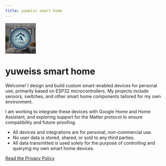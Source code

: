 ```yaml
---
title: yuweiss smart home
---
```


<img src="random_logo_192.png" alt="Integration Logo" width="96" height="96" style="display:block;margin-bottom:1em;" />

# yuweiss smart home

Welcome! I design and build custom smart-enabled devices for personal use, primarily based on ESP32 microcontrollers. My projects include sensors, switches, and other smart home components tailored for my own environment.

I am working to integrate these devices with Google Home and Home Assistant, and exploring support for the Matter protocol to ensure compatibility and future-proofing.

- All devices and integrations are for personal, non-commercial use.
- No user data is stored, shared, or sold to any third parties.
- All data transmitted is used solely for the purpose of controlling and querying my own smart home devices.

[Read the Privacy Policy](privacy-policy)
